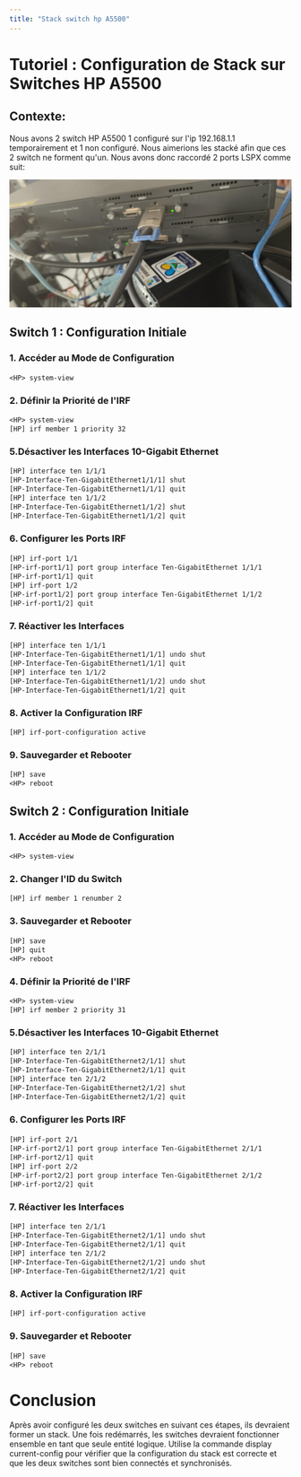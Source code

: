 ```yaml
---
title: "Stack switch hp A5500"
---
```

 
# Tutoriel : Configuration de Stack sur Switches HP A5500
 
## Contexte:
Nous avons 2 switch HP A5500 1 configuré sur l'ip 192.168.1.1 temporairement et 1 non configuré.
Nous aimerions les stacké afin que ces 2 switch ne forment qu'un. Nous avons donc raccordé 2 ports LSPX comme suit:

![Raccordement](../images/switch.jpg)
 
## Switch 1 : Configuration Initiale
 
### 1. Accéder au Mode de Configuration
 
```plaintext
<HP> system-view
```
 
### 2. Définir la Priorité de l'IRF
```plaintext
<HP> system-view
[HP] irf member 1 priority 32
```
 
 
### 5.Désactiver les Interfaces 10-Gigabit Ethernet
 
```plaintext
[HP] interface ten 1/1/1
[HP-Interface-Ten-GigabitEthernet1/1/1] shut
[HP-Interface-Ten-GigabitEthernet1/1/1] quit
[HP] interface ten 1/1/2
[HP-Interface-Ten-GigabitEthernet1/1/2] shut
[HP-Interface-Ten-GigabitEthernet1/1/2] quit
```
 
### 6. Configurer les Ports IRF
 
```plaintext
[HP] irf-port 1/1
[HP-irf-port1/1] port group interface Ten-GigabitEthernet 1/1/1
[HP-irf-port1/1] quit
[HP] irf-port 1/2
[HP-irf-port1/2] port group interface Ten-GigabitEthernet 1/1/2
[HP-irf-port1/2] quit
```
 
### 7. Réactiver les Interfaces
 
```plaintext
[HP] interface ten 1/1/1
[HP-Interface-Ten-GigabitEthernet1/1/1] undo shut
[HP-Interface-Ten-GigabitEthernet1/1/1] quit
[HP] interface ten 1/1/2
[HP-Interface-Ten-GigabitEthernet1/1/2] undo shut
[HP-Interface-Ten-GigabitEthernet1/1/2] quit
```
 
### 8. Activer la Configuration IRF
 
```plaintext
[HP] irf-port-configuration active
```
 
### 9. Sauvegarder et Rebooter
 
```plaintext
[HP] save
<HP> reboot
```
 
## Switch 2 : Configuration Initiale
 
### 1. Accéder au Mode de Configuration
 
```plaintext
<HP> system-view
```
### 2. Changer l'ID du Switch
```plaintext
[HP] irf member 1 renumber 2
```
 
### 3. Sauvegarder et Rebooter
```plaintext
[HP] save
[HP] quit
<HP> reboot
```
 
### 4. Définir la Priorité de l'IRF
```plaintext
<HP> system-view
[HP] irf member 2 priority 31
```
 
 
### 5.Désactiver les Interfaces 10-Gigabit Ethernet
 
```plaintext
[HP] interface ten 2/1/1
[HP-Interface-Ten-GigabitEthernet2/1/1] shut
[HP-Interface-Ten-GigabitEthernet2/1/1] quit
[HP] interface ten 2/1/2
[HP-Interface-Ten-GigabitEthernet2/1/2] shut
[HP-Interface-Ten-GigabitEthernet2/1/2] quit
```
 
### 6. Configurer les Ports IRF
 
```plaintext
[HP] irf-port 2/1
[HP-irf-port2/1] port group interface Ten-GigabitEthernet 2/1/1
[HP-irf-port2/1] quit
[HP] irf-port 2/2
[HP-irf-port2/2] port group interface Ten-GigabitEthernet 2/1/2
[HP-irf-port2/2] quit
```
 
### 7. Réactiver les Interfaces
 
```plaintext
[HP] interface ten 2/1/1
[HP-Interface-Ten-GigabitEthernet2/1/1] undo shut
[HP-Interface-Ten-GigabitEthernet2/1/1] quit
[HP] interface ten 2/1/2
[HP-Interface-Ten-GigabitEthernet2/1/2] undo shut
[HP-Interface-Ten-GigabitEthernet2/1/2] quit
```
 
### 8. Activer la Configuration IRF
 
```plaintext
[HP] irf-port-configuration active
```
 
### 9. Sauvegarder et Rebooter
 
```plaintext
[HP] save
<HP> reboot
```
 
 
# Conclusion
 
Après avoir configuré les deux switches en suivant ces étapes, ils devraient former un stack. Une fois redémarrés, les switches devraient fonctionner ensemble en tant que seule entité logique. Utilise la commande display current-config pour vérifier que la configuration du stack est correcte et que les deux switches sont bien connectés et synchronisés.